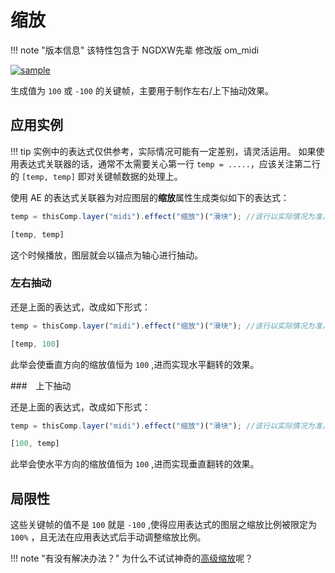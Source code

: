 # 缩放

!!! note "版本信息"
    该特性包含于 NGDXW先辈 修改版 om_midi

[![sample](/gallery/scale-sample1.png)](/gallery/scale-sample1.png)

生成值为 `100` 或 `-100` 的关键帧，主要用于制作左右/上下抽动效果。

## 应用实例

!!! tip
    实例中的表达式仅供参考，实际情况可能有一定差别，请灵活运用。
    如果使用表达式关联器的话，通常不太需要关心第一行 `temp = .....`，应该关注第二行的 `[temp, temp]` 即对关键帧数据的处理上。

使用 AE 的表达式关联器为对应图层的**缩放**属性生成类似如下的表达式：

```javascript
temp = thisComp.layer("midi").effect("缩放")("滑块"); //该行以实际情况为准，示例内容仅供参考

[temp, temp]
```

这个时候播放，图层就会以锚点为轴心进行抽动。

### 左右抽动

还是上面的表达式，改成如下形式：

```javascript
temp = thisComp.layer("midi").effect("缩放")("滑块"); //该行以实际情况为准，示例内容仅供参考

[temp, 100]
```

此举会使垂直方向的缩放值恒为 `100` ,进而实现水平翻转的效果。

###　上下抽动

还是上面的表达式，改成如下形式：

```javascript
temp = thisComp.layer("midi").effect("缩放")("滑块"); //该行以实际情况为准，示例内容仅供参考

[100, temp]
```

此举会使水平方向的缩放值恒为 `100` ,进而实现垂直翻转的效果。

## 局限性

这些关键帧的值不是 `100` 就是 `-100` ,使得应用表达式的图层之缩放比例被限定为 `100%` ，且无法在应用表达式后手动调整缩放比例。

!!! note "有没有解决办法？"
    为什么不试试神奇的[高级缩放](adv-scale.md)呢？